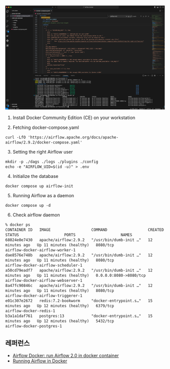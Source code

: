 
![](https://github.com/gnosia93/airflow-on-aws/blob/main/airflow-docker/images/airflow-docker.png)


1. Install Docker Community Edition (CE) on your workstation


2. Fetching docker-compose.yaml

```
curl -LfO 'https://airflow.apache.org/docs/apache-airflow/2.9.2/docker-compose.yaml'
```

3. Setting the right Airflow user
```
mkdir -p ./dags ./logs ./plugins ./config
echo -e "AIRFLOW_UID=$(id -u)" > .env
```

4. Initialize the database
```
docker compose up airflow-init
```

5. Running Airflow as a daemon 
```
docker compose up -d
```

6. Check airflow daemon
```
% docker ps 
CONTAINER ID   IMAGE                  COMMAND                  CREATED          STATUS                    PORTS                    NAMES
68024e0e7430   apache/airflow:2.9.2   "/usr/bin/dumb-init …"   12 minutes ago   Up 11 minutes (healthy)   8080/tcp                 airflow-docker-airflow-worker-1
dae8576e748b   apache/airflow:2.9.2   "/usr/bin/dumb-init …"   12 minutes ago   Up 11 minutes (healthy)   8080/tcp                 airflow-docker-airflow-scheduler-1
a50cd79eadf7   apache/airflow:2.9.2   "/usr/bin/dumb-init …"   12 minutes ago   Up 11 minutes (healthy)   0.0.0.0:8080->8080/tcp   airflow-docker-airflow-webserver-1
8a47fc90846c   apache/airflow:2.9.2   "/usr/bin/dumb-init …"   12 minutes ago   Up 11 minutes (healthy)   8080/tcp                 airflow-docker-airflow-triggerer-1
e01c307e2672   redis:7.2-bookworm     "docker-entrypoint.s…"   15 minutes ago   Up 12 minutes (healthy)   6379/tcp                 airflow-docker-redis-1
b3a1a1daf761   postgres:13            "docker-entrypoint.s…"   15 minutes ago   Up 12 minutes (healthy)   5432/tcp                 airflow-docker-postgres-1
```


## 레퍼런스 ##

* [Airflow Docker: run Airflow 2.0 in docker container](https://www.youtube.com/watch?v=J6azvFhndLg&list=PLwFJcsJ61oujAqYpMp1kdUBcPG0sE0QMT&index=3)
* [Running Airflow in Docker](https://airflow.apache.org/docs/apache-airflow/stable/howto/docker-compose/index.html)
